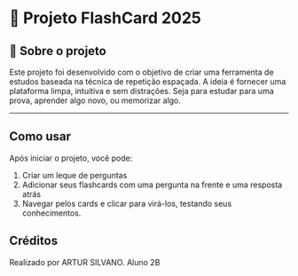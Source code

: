 # 🧠 Projeto FlashCard 2025 

## 🎯 Sobre o projeto
Este projeto foi desenvolvido com o objetivo de criar uma ferramenta de estudos baseada na técnica de repetição espaçada.
A ideia é fornecer uma plataforma limpa, intuitiva e sem distrações.
Seja para estudar para uma prova, aprender algo novo, ou memorizar algo.
_ _ _

## Como usar
Após iniciar o projeto, você pode:
1. Criar um leque de perguntas
2. Adicionar seus flashcards com uma pergunta na frente e uma resposta atrás
3. Navegar pelos cards e clicar para virá-los, testando seus conhecimentos.

## Créditos
Realizado por ARTUR SILVANO. Aluno 2B
